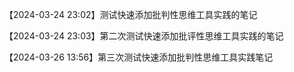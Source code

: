 
【2024-03-24 23:02】测试快速添加批判性思维工具实践的笔记


【2024-03-24 23:03】第二次测试快速添加批评性思维工具实践的笔记


【2024-03-26 13:56】第三次测试快速添加批判性思维工具实践笔记

